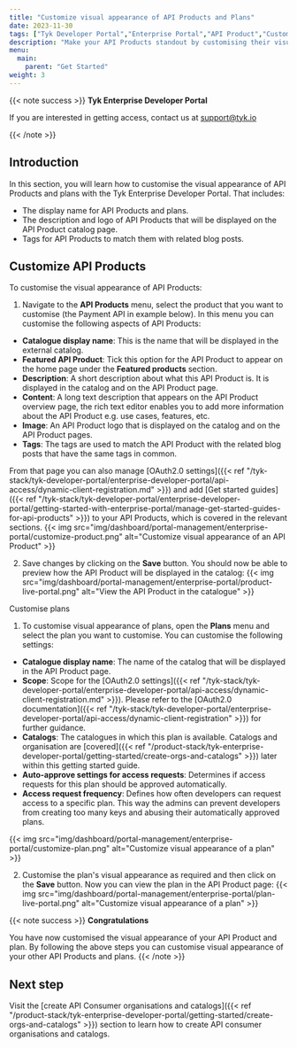```yaml
---
title: "Customize visual appearance of API Products and Plans"
date: 2023-11-30
tags: ["Tyk Developer Portal","Enterprise Portal","API Product","Customization"]
description: "Make your API Products standout by customising their visual appearance"
menu:
  main:
    parent: "Get Started"
weight: 3
---
```


{{< note success >}}
**Tyk Enterprise Developer Portal**

If you are interested in getting access, contact us at [support@tyk.io](<mailto:support@tyk.io?subject=Tyk Enterprise Portal Beta>)

{{< /note >}}

## Introduction

In this section, you will learn how to customise the visual appearance of API Products and plans with the Tyk Enterprise Developer Portal. That includes:
- The display name for API Products and plans.
- The description and logo of API Products that will be displayed on the API Product catalog page.
- Tags for API Products to match them with related blog posts.

## Customize API Products
To customise the visual appearance of API Products:
1. Navigate to the **API Products** menu, select the product that you want to customise (the Payment API in example below). In this menu you can customise the following aspects of API Products:
- **Catalogue display name**: This is the name that will be displayed in the external catalog.
- **Featured API Product**: Tick this option for the API Product to appear on the home page under the **Featured products** section.
- **Description**: A short description about what this API Product is. It is displayed in the catalog and on the API Product page.
- **Content**: A long text description that appears on the API Product overview page, the rich text editor enables you to add more information about the API Product e.g. use cases, features, etc.
- **Image**: An API Product logo that is displayed on the catalog and on the API Product pages.
- **Tags**: The tags are used to match the API Product with the related blog posts that have the same tags in common.
 
From that page you can also manage [OAuth2.0 settings]({{< ref "/tyk-stack/tyk-developer-portal/enterprise-developer-portal/api-access/dynamic-client-registration.md" >}}) and add [Get started guides]({{< ref "/tyk-stack/tyk-developer-portal/enterprise-developer-portal/getting-started-with-enterprise-portal/manage-get-started-guides-for-api-products" >}}) to your API Products, which is covered in the relevant sections.
{{< img src="img/dashboard/portal-management/enterprise-portal/customize-product.png" alt="Customize visual appearance of an API Product" >}}

2. Save changes by clicking on the **Save** button. You should now be able to preview how the API Product will be displayed in the catalog:
{{< img src="img/dashboard/portal-management/enterprise-portal/product-live-portal.png" alt="View the API Product in the catalogue" >}}

Customise plans
1. To customise visual appearance of plans, open the **Plans** menu and select the plan you want to customise. You can customise the following settings:
- **Catalogue display name**: The name of the catalog that will be displayed in the API Product page.
- **Scope**: Scope for the [OAuth2.0 settings]({{< ref "/tyk-stack/tyk-developer-portal/enterprise-developer-portal/api-access/dynamic-client-registration.md" >}}). Please refer to the [OAuth2.0 documentation]({{< ref "/tyk-stack/tyk-developer-portal/enterprise-developer-portal/api-access/dynamic-client-registration" >}}) for further guidance.
- **Catalogs**: The catalogues in which this plan is available. Catalogs and organisation are [covered]({{< ref "/product-stack/tyk-enterprise-developer-portal/getting-started/create-orgs-and-catalogs" >}}) later within this getting started guide.
- **Auto-approve settings for access requests**: Determines if access requests for this plan should be approved automatically.
- **Access request frequency**: Defines how often developers can request access to a specific plan. This way the admins can prevent developers from creating too many keys and abusing their automatically approved plans.

{{< img src="img/dashboard/portal-management/enterprise-portal/customize-plan.png" alt="Customize visual appearance of a plan" >}}

2. Customise the plan's visual appearance as required and then click on the **Save** button. Now you can view the plan in the API Product page: 
{{< img src="img/dashboard/portal-management/enterprise-portal/plan-live-portal.png" alt="Customize visual appearance of a plan" >}}

{{< note success >}}
**Congratulations**

You have now customised the visual appearance of your API Product and plan. By following the above steps you can customise visual appearance of your other API Products and plans. 
{{< /note >}}

## Next step

Visit the [create API Consumer organisations and catalogs]({{< ref "/product-stack/tyk-enterprise-developer-portal/getting-started/create-orgs-and-catalogs" >}}) section to learn how to create API consumer organisations and catalogs.